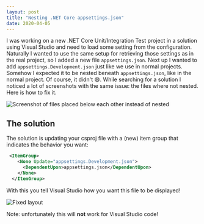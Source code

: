 ```yaml
---
layout: post
title: "Nesting .NET Core appsettings.json"
date: 2020-04-05
---
```


I was working on a new .NET Core Unit/Integration Test project in a solution using Visual Studio and need to load some setting from the configuration. Naturally I wanted to use the same setup for retrieving those settings as in the real project, so I added a new file `appsettings.json`. Next up I wanted to add `appsettings.Development.json` just like we use in normal projects. Somehow I expected it to be nested beneath `appsettings.json`, like in the normal project. Of course, it didn't 😄. While searching for a solution I noticed a lot of screenshots with the same issue: the files where not nested. Here is how to fix it.

![Screenshot of files placed below each other instead of nested](/images/20200405/20200405_01_Files.png)  

## The solution
The solution is updating your csproj file with a (new) item group that indicates the behavior you want:
``` xml
 <ItemGroup>
    <None Update="appsettings.Development.json">
      <DependentUpon>appsettings.json</DependentUpon>
    </None>
  </ItemGroup>
```

With this you tell Visual Studio how you want this file to be displayed!

![Fixed layout](/images/20200405/20200405_02_Fixed.png)

Note: unfortunately this will __not__ work for Visual Studio code! 